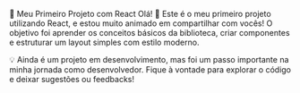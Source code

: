 🚀 Meu Primeiro Projeto com React
Olá! 👋 Este é o meu primeiro projeto utilizando React, e estou muito animado em compartilhar com vocês! O objetivo foi aprender os conceitos básicos da biblioteca, criar componentes e estruturar um layout simples com estilo moderno.

💡 Ainda é um projeto em desenvolvimento, mas foi um passo importante na minha jornada como desenvolvedor. Fique à vontade para explorar o código e deixar sugestões ou feedbacks!
